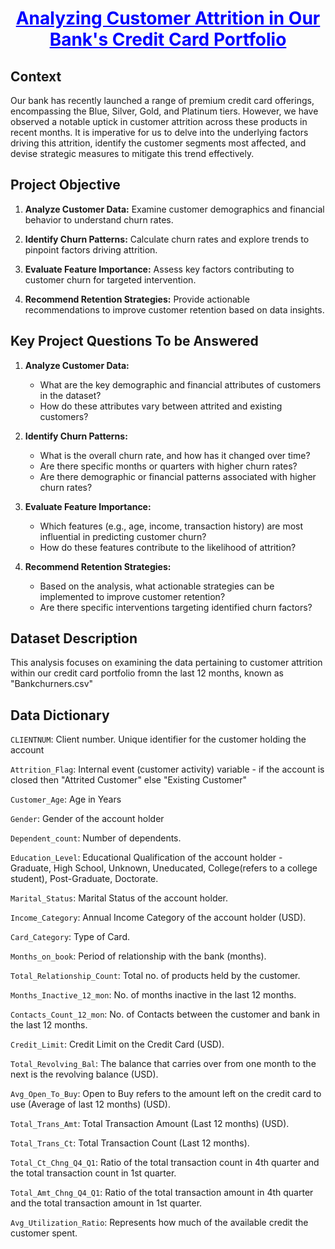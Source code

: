 <h1 style="text-align: center; color: blue;"><u>Analyzing Customer Attrition in Our Bank's Credit Card Portfolio</u></h1>


## Context
Our bank has recently launched a range of premium credit card offerings, encompassing the Blue, Silver, Gold, and Platinum tiers. However, we have observed a notable uptick in customer attrition across these products in recent months. It is imperative for us to delve into the underlying factors driving this attrition, identify the customer segments most affected, and devise strategic measures to mitigate this trend effectively.

## Project Objective

1. **Analyze Customer Data:** Examine customer demographics and financial behavior to understand churn rates.

2. **Identify Churn Patterns:** Calculate churn rates and explore trends to pinpoint factors driving attrition.

3. **Evaluate Feature Importance:** Assess key factors contributing to customer churn for targeted intervention.

4. **Recommend Retention Strategies:** Provide actionable recommendations to improve customer retention based on data insights.

## Key Project Questions To be Answered

1. **Analyze Customer Data:**
   - What are the key demographic and financial attributes of customers in the dataset?
   - How do these attributes vary between attrited and existing customers?

2. **Identify Churn Patterns:**
   - What is the overall churn rate, and how has it changed over time?
   - Are there specific months or quarters with higher churn rates?
   - Are there demographic or financial patterns associated with higher churn rates?

3. **Evaluate Feature Importance:**
   - Which features (e.g., age, income, transaction history) are most influential in predicting customer churn?
   - How do these features contribute to the likelihood of attrition?

4. **Recommend Retention Strategies:**
   - Based on the analysis, what actionable strategies can be implemented to improve customer retention?
   - Are there specific interventions targeting identified churn factors?

## Dataset Description 

This analysis focuses on examining the data pertaining to customer attrition within our credit card portfolio fromn the last 12 months, known as "Bankchurners.csv" 

## Data Dictionary
`CLIENTNUM`: Client number. Unique identifier for the customer holding the account

`Attrition_Flag`: Internal event (customer activity) variable - if the account is closed then "Attrited Customer" else "Existing Customer"

`Customer_Age`: Age in Years

`Gender`: Gender of the account holder

`Dependent_count`: Number of dependents.

`Education_Level`:  Educational Qualification of the account holder - Graduate, High School, Unknown, Uneducated, College(refers to a college student), Post-Graduate, Doctorate.

`Marital_Status`: Marital Status of the account holder.

`Income_Category`: Annual Income Category of the account holder (USD).

`Card_Category`: Type of Card.

`Months_on_book`: Period of relationship with the bank (months).

`Total_Relationship_Count`: Total no. of products held by the customer.

`Months_Inactive_12_mon`: No. of months inactive in the last 12 months.

`Contacts_Count_12_mon`: No. of Contacts between the customer and bank in the last 12 months.

`Credit_Limit`: Credit Limit on the Credit Card (USD).

`Total_Revolving_Bal`: The balance that carries over from one month to the next is the revolving balance (USD).

`Avg_Open_To_Buy`: Open to Buy refers to the amount left on the credit card to use (Average of last 12 months) (USD).

`Total_Trans_Amt`: Total Transaction Amount (Last 12 months) (USD).

`Total_Trans_Ct`: Total Transaction Count (Last 12 months).

`Total_Ct_Chng_Q4_Q1`: Ratio of the total transaction count in 4th quarter and the total transaction count in 1st quarter.

`Total_Amt_Chng_Q4_Q1`: Ratio of the total transaction amount in 4th quarter and the total transaction amount in 1st quarter.

`Avg_Utilization_Ratio`: Represents how much of the available credit the customer spent.
